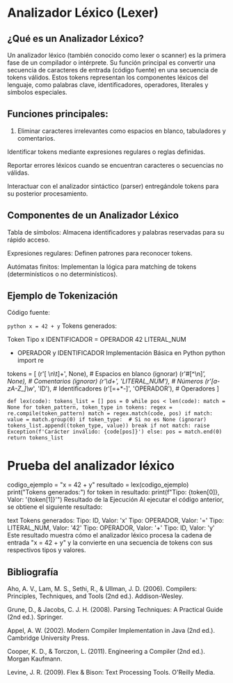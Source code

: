 # Analizador Léxico (Lexer)
## ¿Qué es un Analizador Léxico?
Un analizador léxico (también conocido como lexer o scanner) es la primera fase de un compilador o intérprete. Su función principal es convertir una secuencia de caracteres de entrada (código fuente) en una secuencia de tokens válidos. Estos tokens representan los componentes léxicos del lenguaje, como palabras clave, identificadores, operadores, literales y símbolos especiales.

## Funciones principales:
1. Eliminar caracteres irrelevantes como espacios en blanco, tabuladores y comentarios.

Identificar tokens mediante expresiones regulares o reglas definidas.

Reportar errores léxicos cuando se encuentran caracteres o secuencias no válidas.

Interactuar con el analizador sintáctico (parser) entregándole tokens para su posterior procesamiento.

## Componentes de un Analizador Léxico
Tabla de símbolos: Almacena identificadores y palabras reservadas para su rápido acceso.

Expresiones regulares: Definen patrones para reconocer tokens.

Autómatas finitos: Implementan la lógica para matching de tokens (determinísticos o no determinísticos).

## Ejemplo de Tokenización
Código fuente:

`python
x = 42 + y`
Tokens generados:

Token	Tipo
x	IDENTIFICADOR
=	OPERADOR
42	LITERAL_NUM
+	OPERADOR
y	IDENTIFICADOR
Implementación Básica en Python
python
import re

tokens = [
    (r'[ \n\t]+', None),           # Espacios en blanco (ignorar)
    (r'#[^\n]*', None),            # Comentarios (ignorar)
    (r'\d+', 'LITERAL_NUM'),       # Números
    (r'[a-zA-Z_]\w*', 'ID'),       # Identificadores
    (r'[=+*-]', 'OPERADOR'),       # Operadores
]

`
def lex(code):
    tokens_list = []
    pos = 0
    while pos < len(code):
        match = None
        for token_pattern, token_type in tokens:
            regex = re.compile(token_pattern)
            match = regex.match(code, pos)
            if match:
                value = match.group(0)
                if token_type:  # Si no es None (ignorar)
                    tokens_list.append((token_type, value))
                break
        if not match:
            raise Exception(f'Carácter inválido: {code[pos]}')
        else:
            pos = match.end(0)
    return tokens_list
 `

# Prueba del analizador léxico
codigo_ejemplo = "x = 42 + y"
resultado = lex(codigo_ejemplo)
print("Tokens generados:")
for token in resultado:
    print(f"Tipo: {token[0]}, Valor: '{token[1]}'")
Resultado de la Ejecución
Al ejecutar el código anterior, se obtiene el siguiente resultado:

text
Tokens generados:
Tipo: ID, Valor: 'x'
Tipo: OPERADOR, Valor: '='
Tipo: LITERAL_NUM, Valor: '42'
Tipo: OPERADOR, Valor: '+'
Tipo: ID, Valor: 'y'
Este resultado muestra cómo el analizador léxico procesa la cadena de entrada "x = 42 + y" y la convierte en una secuencia de tokens con sus respectivos tipos y valores.

## Bibliografía
Aho, A. V., Lam, M. S., Sethi, R., & Ullman, J. D. (2006). Compilers: Principles, Techniques, and Tools (2nd ed.). Addison-Wesley.

Grune, D., & Jacobs, C. J. H. (2008). Parsing Techniques: A Practical Guide (2nd ed.). Springer.

Appel, A. W. (2002). Modern Compiler Implementation in Java (2nd ed.). Cambridge University Press.

Cooper, K. D., & Torczon, L. (2011). Engineering a Compiler (2nd ed.). Morgan Kaufmann.

Levine, J. R. (2009). Flex & Bison: Text Processing Tools. O'Reilly Media.